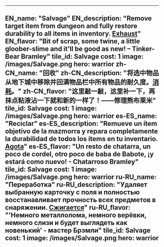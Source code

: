 ---

EN_name: "Salvage"
EN_description: "Remove target item from dungeon and fully restore durability to all items in inventory. <u>Exhaust</u>"
EN_flavor: "Bit of scrap, some twine, a little gloober-slime and it'll be good as new! – Tinker-Bear Bramley"
tile_id: Salvage
cost: 1
image: /images/Salvage.png
hero: warrior
zh-CN_name: "回收"
zh-CN_description: "将选中物品从地下城中移除并回满物品栏中所有物品的耐久度。<u>消耗</u>。"
zh-CN_flavor: "这里敲一敲，这里补一下，再抹点粘液沾一下就和新的一样了！——修理熊布莱米"
tile_id: Salvage
cost: 1
image: /images/Salvage.png
hero: warrior
es-ES_name: "Reciclar"
es-ES_description: "Remueve un ítem objetivo de la mazmorra y repara completamente la durabilidad de todos los ítems en tu inventario. <u>Agota</u>"
es-ES_flavor: "Un resto de chatarra, un poco de cordel, otro poco de baba de Babote, ¡y estará como nuevo! - Chatarroso Bramley"
tile_id: Salvage
cost: 1
image: /images/Salvage.png
hero: warrior
ru-RU_name: "Переработка"
ru-RU_description: "Удаляет выбранную карточку с поля и полностью восстанавливает прочность всех предметов в снаряжении. <u>Сжигается</u>"
ru-RU_flavor: "'Немного металлолома, немного верёвки, немного слизи и будет выглядеть как новенький' - мастер Брэмли"
tile_id: Salvage
cost: 1
image: /images/Salvage.png
hero: warrior
---